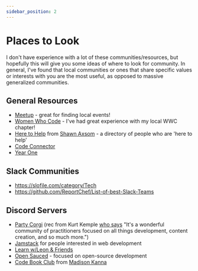 ```yaml
---
sidebar_position: 2
---
```


# Places to Look

I don't have experience with a lot of these communities/resources, but hopefully this will give you some ideas of where to look for community. In general, I've found that local communities or ones that share specific values or interests with you are the most useful, as opposed to massive generalized communities.

## General Resources

- [Meetup](https://www.meetup.com/home/) - great for finding local events!
- [Women Who Code](https://www.womenwhocode.com/networks) - I've had great experience with my local WWC chapter!
- [Here to Help](https://heretohelp.social) from [Shawn Axsom](https://twitter.com/ShawnAxsom) - a directory of people who are 'here to help'
- [Code Connector](https://codeconnector.io/)
- [Year One](https://www.joinyearone.io/)

## Slack Communities

- https://slofile.com/category/Tech
- https://github.com/ReportChef/List-of-best-Slack-Teams

## Discord Servers

- [Party Corgi](https://discord.com/invite/partycorgi) (rec from Kurt Kemple [who says](https://twitter.com/theworstdev/status/1486417806899953665) "It's a wonderful community of practitioners focused on all things development, content creation, and so much more.")
- [Jamstack](https://discord.com/invite/jamstack) for people interested in web development
- [Learn w/Leon & Friends](https://discord.com/invite/zNxhjnmDPy)
- [Open Sauced](https://discord.com/invite/U2peSNf23P) - focused on open-source development
- [Code Book Club](https://madisonkanna.com/codebookclub/) from [Madison Kanna](https://madisonkanna.com/)
